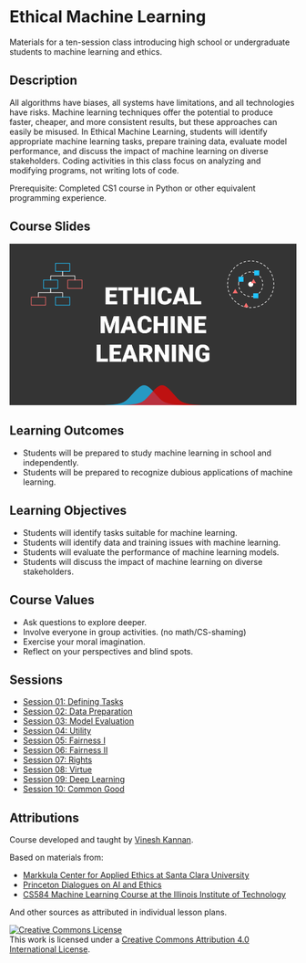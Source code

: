 # Ethical Machine Learning

Materials for a ten-session class introducing high school or undergraduate students to machine learning and ethics.

## Description

All algorithms have biases, all systems have limitations, and all technologies have risks. Machine learning techniques offer the potential to produce faster, cheaper, and more consistent results, but these approaches can easily be misused. In Ethical Machine Learning, students will identify appropriate machine learning tasks, prepare training data, evaluate model performance, and discuss the impact of machine learning on diverse stakeholders. Coding activities in this class focus on analyzing and modifying programs, not writing lots of code.

Prerequisite: Completed CS1 course in Python or other equivalent programming experience.

## Course Slides

[![View Course Slides](assets/cover_slide.png)](https://docs.google.com/presentation/d/e/2PACX-1vTC2yXv6eTifz0GOqY-1_evNtzuk0b9Y8n7su0M31_tlENIqz1G3nHJ4qlNcfVQkl0JmGUJOopU-Ig7/embed?start=false&loop=false&delayms=3000)

## Learning Outcomes

- Students will be prepared to study machine learning in school and independently.
- Students will be prepared to recognize dubious applications of machine learning.

## Learning Objectives

- Students will identify tasks suitable for machine learning.
- Students will identify data and training issues with machine learning.
- Students will evaluate the performance of machine learning models.
- Students will discuss the impact of machine learning on diverse stakeholders.

## Course Values

- Ask questions to explore deeper.
- Involve everyone in group activities. (no math/CS-shaming)
- Exercise your moral imagination. 
- Reflect on your perspectives and blind spots.

## Sessions

- [Session 01: Defining Tasks](lessons/session01.md)
- [Session 02: Data Preparation](lessons/session02.md)
- [Session 03: Model Evaluation](lessons/session03.md)
- [Session 04: Utility](lessons/session04.md)
- [Session 05: Fairness I](lessons/session05.md)
- [Session 06: Fairness II](lessons/session06.md)
- [Session 07: Rights](lessons/session07.md)
- [Session 08: Virtue](lessons/session08.md)
- [Session 09: Deep Learning](lessons/session09.md)
- [Session 10: Common Good](lessons/session10.md)

## Attributions

Course developed and taught by [Vinesh Kannan](https://github.com/vingkan).

Based on materials from:

- [Markkula Center for Applied Ethics at Santa Clara University](https://www.scu.edu/ethics/)
- [Princeton Dialogues on AI and Ethics](https://aiethics.princeton.edu/)
- [CS584 Machine Learning Course at the Illinois Institute of Technology](http://www.cs.iit.edu/~mbilgic/#courses)

And other sources as attributed in individual lesson plans.

<a rel="license" href="http://creativecommons.org/licenses/by/4.0/"><img alt="Creative Commons License" style="border-width:0" src="https://i.creativecommons.org/l/by/4.0/88x31.png" /></a><br />This work is licensed under a <a rel="license" href="http://creativecommons.org/licenses/by/4.0/">Creative Commons Attribution 4.0 International License</a>.
